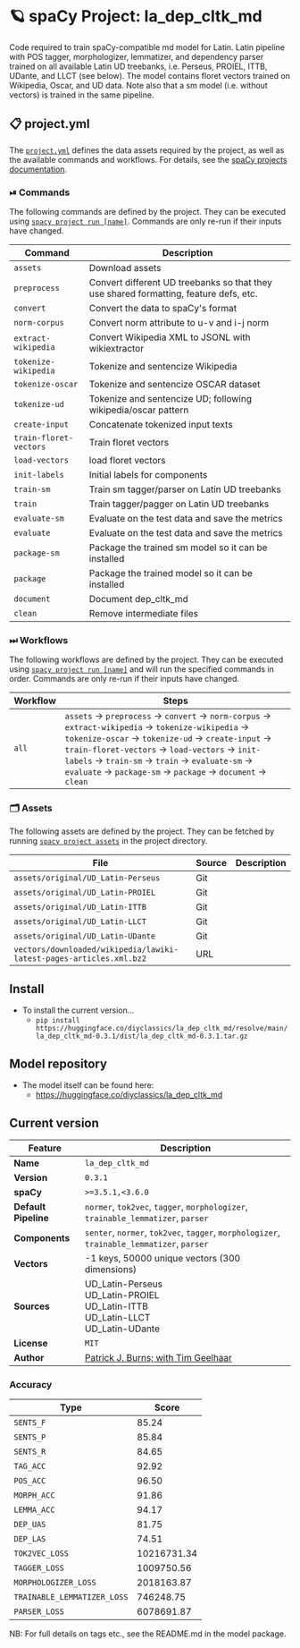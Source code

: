 <!-- SPACY PROJECT: AUTO-GENERATED DOCS START (do not remove) -->

# 🪐 spaCy Project: la_dep_cltk_md

Code required to train spaCy-compatible md model for Latin. Latin pipeline with POS tagger, morphologizer, lemmatizer, and dependency parser trained on all available Latin UD treebanks, i.e. Perseus, PROIEL, ITTB,  UDante, and LLCT (see below). The model contains floret vectors trained on Wikipedia, Oscar, and UD data. Note also that a sm model (i.e. without vectors) is trained in the same pipeline.


## 📋 project.yml

The [`project.yml`](project.yml) defines the data assets required by the
project, as well as the available commands and workflows. For details, see the
[spaCy projects documentation](https://spacy.io/usage/projects).

### ⏯ Commands

The following commands are defined by the project. They
can be executed using [`spacy project run [name]`](https://spacy.io/api/cli#project-run).
Commands are only re-run if their inputs have changed.

| Command | Description |
| --- | --- |
| `assets` | Download assets |
| `preprocess` | Convert different UD treebanks so that they use shared formatting, feature defs, etc. |
| `convert` | Convert the data to spaCy's format |
| `norm-corpus` | Convert norm attribute to u-v and i-j norm |
| `extract-wikipedia` | Convert Wikipedia XML to JSONL with wikiextractor |
| `tokenize-wikipedia` | Tokenize and sentencize Wikipedia |
| `tokenize-oscar` | Tokenize and sentencize OSCAR dataset |
| `tokenize-ud` | Tokenize and sentencize UD; following wikipedia/oscar pattern |
| `create-input` | Concatenate tokenized input texts |
| `train-floret-vectors` | Train floret vectors |
| `load-vectors` | load floret vectors |
| `init-labels` | Initial labels for components |
| `train-sm` | Train sm tagger/parser on Latin UD treebanks |
| `train` | Train tagger/pagger on Latin UD treebanks |
| `evaluate-sm` | Evaluate on the test data and save the metrics |
| `evaluate` | Evaluate on the test data and save the metrics |
| `package-sm` | Package the trained sm model so it can be installed |
| `package` | Package the trained model so it can be installed |
| `document` | Document dep_cltk_md |
| `clean` | Remove intermediate files |

### ⏭ Workflows

The following workflows are defined by the project. They
can be executed using [`spacy project run [name]`](https://spacy.io/api/cli#project-run)
and will run the specified commands in order. Commands are only re-run if their
inputs have changed.

| Workflow | Steps |
| --- | --- |
| `all` | `assets` &rarr; `preprocess` &rarr; `convert` &rarr; `norm-corpus` &rarr; `extract-wikipedia` &rarr; `tokenize-wikipedia` &rarr; `tokenize-oscar` &rarr; `tokenize-ud` &rarr; `create-input` &rarr; `train-floret-vectors` &rarr; `load-vectors` &rarr; `init-labels` &rarr; `train-sm` &rarr; `train` &rarr; `evaluate-sm` &rarr; `evaluate` &rarr; `package-sm` &rarr; `package` &rarr; `document` &rarr; `clean` |

### 🗂 Assets

The following assets are defined by the project. They can
be fetched by running [`spacy project assets`](https://spacy.io/api/cli#project-assets)
in the project directory.

| File | Source | Description |
| --- | --- | --- |
| `assets/original/UD_Latin-Perseus` | Git |  |
| `assets/original/UD_Latin-PROIEL` | Git |  |
| `assets/original/UD_Latin-ITTB` | Git |  |
| `assets/original/UD_Latin-LLCT` | Git |  |
| `assets/original/UD_Latin-UDante` | Git |  |
| `vectors/downloaded/wikipedia/lawiki-latest-pages-articles.xml.bz2` | URL |  |

<!-- SPACY PROJECT: AUTO-GENERATED DOCS END (do not remove) -->

## Install

- To install the current version...
    - `pip install https://huggingface.co/diyclassics/la_dep_cltk_md/resolve/main/la_dep_cltk_md-0.3.1/dist/la_dep_cltk_md-0.3.1.tar.gz`

## Model repository

- The model itself can be found here:
    - https://huggingface.co/diyclassics/la_dep_cltk_md

## Current version

| Feature | Description |
| --- | --- |
| **Name** | `la_dep_cltk_md` |
| **Version** | `0.3.1` |
| **spaCy** | `>=3.5.1,<3.6.0` |
| **Default Pipeline** | `normer`, `tok2vec`, `tagger`, `morphologizer`, `trainable_lemmatizer`, `parser` |
| **Components** | `senter`, `normer`, `tok2vec`, `tagger`, `morphologizer`, `trainable_lemmatizer`, `parser` |
| **Vectors** | -1 keys, 50000 unique vectors (300 dimensions) |
| **Sources** | UD_Latin-Perseus<br />UD_Latin-PROIEL<br />UD_Latin-ITTB<br />UD_Latin-LLCT<br />UD_Latin-UDante |
| **License** | `MIT` |
| **Author** | [Patrick J. Burns; with Tim Geelhaar](https://diyclassics.github.io/) |

### Accuracy

| Type | Score |
| --- | --- |
| `SENTS_F` | 85.24 |
| `SENTS_P` | 85.84 |
| `SENTS_R` | 84.65 |
| `TAG_ACC` | 92.92 |
| `POS_ACC` | 96.50 |
| `MORPH_ACC` | 91.86 |
| `LEMMA_ACC` | 94.17 |
| `DEP_UAS` | 81.75 |
| `DEP_LAS` | 74.51 |
| `TOK2VEC_LOSS` | 10216731.34 |
| `TAGGER_LOSS` | 1009750.56 |
| `MORPHOLOGIZER_LOSS` | 2018163.87 |
| `TRAINABLE_LEMMATIZER_LOSS` | 746248.75 |
| `PARSER_LOSS` | 6078691.87 |

NB: For full details on tags etc., see the README.md in the model package.
